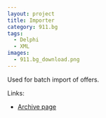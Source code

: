 ```yaml
---
layout: project
title: Importer
category: 911.bg
tags:
  - Delphi
  - XML
images:
  - 911.bg_download.png
---
```


Used for batch import of offers.

Links:

* [Archive page](http://web.archive.org/web/20060429210805/http://911.bg:80/_bc2/)
